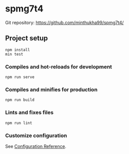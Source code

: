 # spmg7t4
Git repository: https://github.com/minthukha99/spmg7t4/

## Project setup
```
npm install
min test
```

### Compiles and hot-reloads for development
```
npm run serve
```

### Compiles and minifies for production
```
npm run build
```

### Lints and fixes files
```
npm run lint
```

### Customize configuration
See [Configuration Reference](https://cli.vuejs.org/config/).
